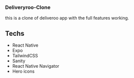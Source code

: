 ### Deliveryroo-Clone
this is a clone of deliveroo app with the full features working.

## Techs
- React Native
- Expo
- TailwindCSS
- Sanity
- React Native Navigator
- Hero icons